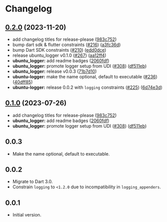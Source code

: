 # Changelog

## [0.2.0](https://github.com/spydon/ubuntu-flutter-plugins/compare/ubuntu_logger-v0.1.0...ubuntu_logger-v0.2.0) (2023-11-20)


* add changelog titles for release-please ([983c752](https://github.com/spydon/ubuntu-flutter-plugins/commit/983c752098eb62ec212027155abfefb31f78c0fa))
* bump dart sdk & flutter constraints ([#216](https://github.com/spydon/ubuntu-flutter-plugins/issues/216)) ([a3fc36d](https://github.com/spydon/ubuntu-flutter-plugins/commit/a3fc36d77ea9ff37adc13e0386fd649ebe00991e))
* bump Dart SDK constraints ([#210](https://github.com/spydon/ubuntu-flutter-plugins/issues/210)) ([edd0dce](https://github.com/spydon/ubuntu-flutter-plugins/commit/edd0dce0386761858d9be9c278ca8ebe4e43747f))
* release ubuntu_logger v0.1.0 ([#267](https://github.com/spydon/ubuntu-flutter-plugins/issues/267)) ([aa12ff4](https://github.com/spydon/ubuntu-flutter-plugins/commit/aa12ff458d396617d1e2e0824020aaf8fdef7b56))
* **ubuntu_logger:** add readme badges ([2060fdf](https://github.com/spydon/ubuntu-flutter-plugins/commit/2060fdfc9f48e14c8afdd73f7c0045fa12ff3efd))
* **ubuntu_logger:** promote logger setup from UDI ([#308](https://github.com/spydon/ubuntu-flutter-plugins/issues/308)) ([df511eb](https://github.com/spydon/ubuntu-flutter-plugins/commit/df511eb0f2b055c1e0f8adeefd400c604e16ba41))
* **ubuntu_logger:** release v0.0.3 ([71b7d10](https://github.com/spydon/ubuntu-flutter-plugins/commit/71b7d108a155b8b60042958e6d71cdaf055b74e4))
* **ubuntu-logger:** make the name optional, default to executable ([#236](https://github.com/spydon/ubuntu-flutter-plugins/issues/236)) ([40dff85](https://github.com/spydon/ubuntu-flutter-plugins/commit/40dff858a7e6afa69816cd2c48313d460b99f85d))
* **ubuntu-logger:** release 0.0.2 with `logging` constraints ([#225](https://github.com/spydon/ubuntu-flutter-plugins/issues/225)) ([6d74e3d](https://github.com/spydon/ubuntu-flutter-plugins/commit/6d74e3d5699e5b31b1fd56983b71ff01ff2ac625))

## [0.1.0](https://github.com/canonical/ubuntu-flutter-plugins/compare/ubuntu_logger-v0.0.3...ubuntu_logger-v0.1.0) (2023-07-26)


* add changelog titles for release-please ([983c752](https://github.com/canonical/ubuntu-flutter-plugins/commit/983c752098eb62ec212027155abfefb31f78c0fa))
* **ubuntu_logger:** add readme badges ([2060fdf](https://github.com/canonical/ubuntu-flutter-plugins/commit/2060fdfc9f48e14c8afdd73f7c0045fa12ff3efd))
* **ubuntu_logger:** promote logger setup from UDI ([#308](https://github.com/canonical/ubuntu-flutter-plugins/issues/308)) ([df511eb](https://github.com/canonical/ubuntu-flutter-plugins/commit/df511eb0f2b055c1e0f8adeefd400c604e16ba41))

## 0.0.3

- Make the name optional, default to executable.

## 0.0.2

- Migrate to Dart 3.0.
- Constrain `logging` to `<1.2.0` due to incompatibility in `logging_appenders`.

## 0.0.1

- Initial version.
